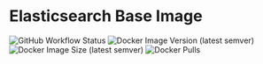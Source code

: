 # Elasticsearch Base Image

![GitHub Workflow Status](https://img.shields.io/github/workflow/status/chinayin/docker-elasticsearch/Docker%20Image%20CI)
![Docker Image Version (latest semver)](https://img.shields.io/docker/v/chinayin/elasticsearch?sort=semver)
![Docker Image Size (latest semver)](https://img.shields.io/docker/image-size/chinayin/elasticsearch?sort=semver)
![Docker Pulls](https://img.shields.io/docker/pulls/chinayin/elasticsearch)

